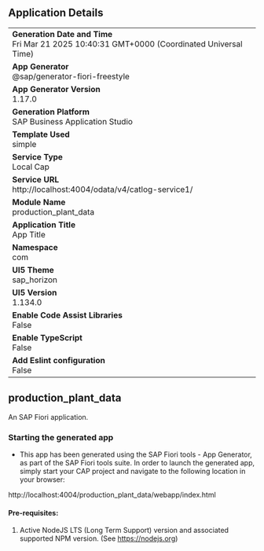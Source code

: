 ## Application Details
|               |
| ------------- |
|**Generation Date and Time**<br>Fri Mar 21 2025 10:40:31 GMT+0000 (Coordinated Universal Time)|
|**App Generator**<br>@sap/generator-fiori-freestyle|
|**App Generator Version**<br>1.17.0|
|**Generation Platform**<br>SAP Business Application Studio|
|**Template Used**<br>simple|
|**Service Type**<br>Local Cap|
|**Service URL**<br>http://localhost:4004/odata/v4/catlog-service1/|
|**Module Name**<br>production_plant_data|
|**Application Title**<br>App Title|
|**Namespace**<br>com|
|**UI5 Theme**<br>sap_horizon|
|**UI5 Version**<br>1.134.0|
|**Enable Code Assist Libraries**<br>False|
|**Enable TypeScript**<br>False|
|**Add Eslint configuration**<br>False|

## production_plant_data

An SAP Fiori application.

### Starting the generated app

-   This app has been generated using the SAP Fiori tools - App Generator, as part of the SAP Fiori tools suite.  In order to launch the generated app, simply start your CAP project and navigate to the following location in your browser:

http://localhost:4004/production_plant_data/webapp/index.html

#### Pre-requisites:

1. Active NodeJS LTS (Long Term Support) version and associated supported NPM version.  (See https://nodejs.org)


